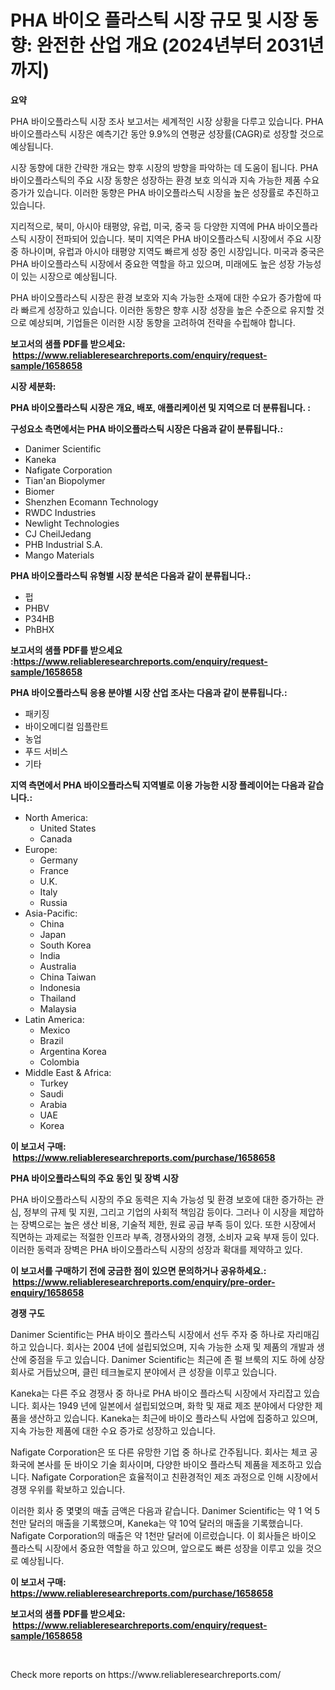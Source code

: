 <p><h1>PHA 바이오 플라스틱 시장 규모 및 시장 동향: 완전한 산업 개요 (2024년부터 2031년까지)</h1></p><p><strong>요약</strong></p>
<p><p>PHA 바이오플라스틱 시장 조사 보고서는 세계적인 시장 상황을 다루고 있습니다. PHA 바이오플라스틱 시장은 예측기간 동안 9.9%의 연평균 성장률(CAGR)로 성장할 것으로 예상됩니다.</p><p>시장 동향에 대한 간략한 개요는 향후 시장의 방향을 파악하는 데 도움이 됩니다. PHA 바이오플라스틱의 주요 시장 동향은 성장하는 환경 보호 의식과 지속 가능한 제품 수요 증가가 있습니다. 이러한 동향은 PHA 바이오플라스틱 시장을 높은 성장률로 추진하고 있습니다.</p><p>지리적으로, 북미, 아시아 태평양, 유럽, 미국, 중국 등 다양한 지역에 PHA 바이오플라스틱 시장이 전파되어 있습니다. 북미 지역은 PHA 바이오플라스틱 시장에서 주요 시장 중 하나이며, 유럽과 아시아 태평양 지역도 빠르게 성장 중인 시장입니다. 미국과 중국은 PHA 바이오플라스틱 시장에서 중요한 역할을 하고 있으며, 미래에도 높은 성장 가능성이 있는 시장으로 예상됩니다.</p><p>PHA 바이오플라스틱 시장은 환경 보호와 지속 가능한 소재에 대한 수요가 증가함에 따라 빠르게 성장하고 있습니다. 이러한 동향은 향후 시장 성장을 높은 수준으로 유지할 것으로 예상되며, 기업들은 이러한 시장 동향을 고려하여 전략을 수립해야 합니다.</p></p>
<p><strong>보고서의 샘플 PDF를 받으세요: &nbsp;<a href="https://www.reliableresearchreports.com/enquiry/request-sample/1658658">https://www.reliableresearchreports.com/enquiry/request-sample/1658658</a></strong></p>
<p><strong>시장 세분화:</strong></p>
<p><strong> PHA 바이오플라스틱 시장은 개요, 배포, 애플리케이션 및 지역으로 더 분류됩니다. :</strong></p>
<p><strong>구성요소 측면에서는 PHA 바이오플라스틱 시장은 다음과 같이 분류됩니다.:</strong></p>
<p><ul><li>Danimer Scientific</li><li>Kaneka</li><li>Nafigate Corporation</li><li>Tian'an Biopolymer</li><li>Biomer</li><li>Shenzhen Ecomann Technology</li><li>RWDC Industries</li><li>Newlight Technologies</li><li>CJ CheilJedang</li><li>PHB Industrial S.A.</li><li>Mango Materials</li></ul></p>
<p><strong> PHA 바이오플라스틱 유형별 시장 분석은 다음과 같이 분류됩니다.:</strong></p>
<p><ul><li>펍</li><li>PHBV</li><li>P34HB</li><li>PhBHX</li></ul></p>
<p><strong>보고서의 샘플 PDF를 받으세요 :<a href="https://www.reliableresearchreports.com/enquiry/request-sample/1658658">https://www.reliableresearchreports.com/enquiry/request-sample/1658658</a></strong></p>
<p><strong> PHA 바이오플라스틱 응용 분야별 시장 산업 조사는 다음과 같이 분류됩니다.:</strong></p>
<p><ul><li>패키징</li><li>바이오메디컬 임플란트</li><li>농업</li><li>푸드 서비스</li><li>기타</li></ul></p>
<p><strong>지역 측면에서 PHA 바이오플라스틱 지역별로 이용 가능한 시장 플레이어는 다음과 같습니다.:</strong></p>
<p><ul>
    <li>
        North America:
        <ul>
            <li>United States</li>
            <li>Canada</li>
        </ul>
    </li>
    <li>
        Europe:
        <ul>
            <li>Germany</li>
            <li>France</li>
            <li>U.K.</li>
            <li>Italy</li>
            <li>Russia</li>
        </ul>
    </li>
    <li>
        Asia-Pacific:
        <ul>
            <li>China</li>
            <li>Japan</li>
            <li>South Korea</li>
            <li>India</li>
            <li>Australia</li>
            <li>China Taiwan</li>
            <li>Indonesia</li>
            <li>Thailand</li>
            <li>Malaysia</li>
        </ul>
    </li>
    <li>
        Latin America:
        <ul>
            <li>Mexico</li>
            <li>Brazil</li>
            <li>Argentina Korea</li>
            <li>Colombia</li>
        </ul>
    </li>
    <li>
        Middle East & Africa:
        <ul>
            <li>Turkey</li>
            <li>Saudi</li>
            <li>Arabia</li>
            <li>UAE</li>
            <li>Korea</li>
        </ul>
    </li>
    </ul></p>
<p><strong>이 보고서 구매: &nbsp;<a href="https://www.reliableresearchreports.com/purchase/1658658">https://www.reliableresearchreports.com/purchase/1658658</a></strong></p>
<p><strong>PHA 바이오플라스틱의 주요 동인 및 장벽 시장</strong></p>
<p><p>PHA 바이오플라스틱 시장의 주요 동력은 지속 가능성 및 환경 보호에 대한 증가하는 관심, 정부의 규제 및 지원, 그리고 기업의 사회적 책임감 등이다. 그러나 이 시장을 제압하는 장벽으로는 높은 생산 비용, 기술적 제한, 원료 공급 부족 등이 있다. 또한 시장에서 직면하는 과제로는 적절한 인프라 부족, 경쟁사와의 경쟁, 소비자 교육 부재 등이 있다. 이러한 동력과 장벽은 PHA 바이오플라스틱 시장의 성장과 확대를 제약하고 있다.</p></p>
<p><strong>이 보고서를 구매하기 전에 궁금한 점이 있으면 문의하거나 공유하세요.: &nbsp;<a href="https://www.reliableresearchreports.com/enquiry/pre-order-enquiry/1658658">https://www.reliableresearchreports.com/enquiry/pre-order-enquiry/1658658</a></strong></p>
<p><strong>경쟁 구도</strong></p>
<p><p>Danimer Scientific는 PHA 바이오 플라스틱 시장에서 선두 주자 중 하나로 자리매김하고 있습니다. 회사는 2004 년에 설립되었으며, 지속 가능한 소재 및 제품의 개발과 생산에 중점을 두고 있습니다. Danimer Scientific는 최근에 존 펄 브룩의 지도 하에 상장 회사로 거듭났으며, 클린 테크놀로지 분야에서 큰 성장을 이루고 있습니다. </p><p>Kaneka는 다른 주요 경쟁사 중 하나로 PHA 바이오 플라스틱 시장에서 자리잡고 있습니다. 회사는 1949 년에 일본에서 설립되었으며, 화학 및 재료 제조 분야에서 다양한 제품을 생산하고 있습니다. Kaneka는 최근에 바이오 플라스틱 사업에 집중하고 있으며, 지속 가능한 제품에 대한 수요 증가로 성장하고 있습니다.</p><p>Nafigate Corporation은 또 다른 유망한 기업 중 하나로 간주됩니다. 회사는 체코 공화국에 본사를 둔 바이오 기술 회사이며, 다양한 바이오 플라스틱 제품을 제조하고 있습니다. Nafigate Corporation은 효율적이고 친환경적인 제조 과정으로 인해 시장에서 경쟁 우위를 확보하고 있습니다.</p><p>이러한 회사 중 몇몇의 매출 금액은 다음과 같습니다. Danimer Scientific는 약 1 억 5천만 달러의 매출을 기록했으며, Kaneka는 약 10억 달러의 매출을 기록했습니다. Nafigate Corporation의 매출은 약 1천만 달러에 이르렀습니다. 이 회사들은 바이오 플라스틱 시장에서 중요한 역할을 하고 있으며, 앞으로도 빠른 성장을 이루고 있을 것으로 예상됩니다.</p></p>
<p><strong>이 보고서 구매: &nbsp; <a href="https://www.reliableresearchreports.com/purchase/1658658">https://www.reliableresearchreports.com/purchase/1658658</a></strong></p>
<p><strong>보고서의 샘플 PDF를 받으세요: &nbsp;<a href="https://www.reliableresearchreports.com/enquiry/request-sample/1658658">https://www.reliableresearchreports.com/enquiry/request-sample/1658658</a></strong><strong></strong></p>
<p>&nbsp;</p>
<p>Check more reports on https://www.reliableresearchreports.com/</p>